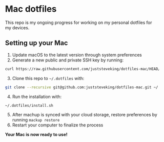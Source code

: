 # Mac dotfiles

This repo is my ongoing progress for working on my personal dotfiles for my devices.

## Setting up your Mac

1. Update macOS to the latest version through system preferences
2. Generate a new public and private SSH key by running:

```bash
curl https://raw.githubusercontent.com/juststeveking/dotfiles-mac/HEAD/ssh.sh | sh -s "<your-email-address>"
```

3. Clone this repo to `~/.dotfiles` with:

```bash
git clone --recursive git@github.com:juststeveking/dotfiles-mac.git ~/.dotfiles
```

4. Run the installation with:

```bash
~/.dotfiles/install.sh
```

5. After machup is synced with your cloud storage, restore preferences by running `mackup restore`
6. Restart your computer to finalize the process

**Your Mac is now ready to use!**

